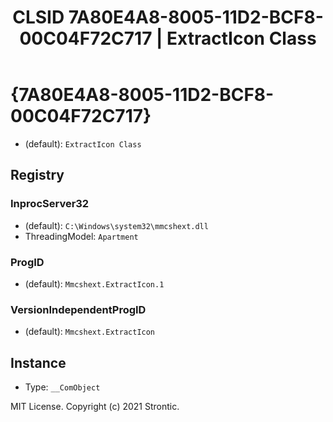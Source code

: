 ﻿---
title: "CLSID 7A80E4A8-8005-11D2-BCF8-00C04F72C717 | ExtractIcon Class"
excerpt: What is COM-Object CLSID 7A80E4A8-8005-11D2-BCF8-00C04F72C717?
---

# {7A80E4A8-8005-11D2-BCF8-00C04F72C717}

* (default): `ExtractIcon Class`

## Registry


### InprocServer32

* (default): `C:\Windows\system32\mmcshext.dll`
* ThreadingModel: `Apartment`

### ProgID

* (default): `Mmcshext.ExtractIcon.1`

### VersionIndependentProgID

* (default): `Mmcshext.ExtractIcon`

## Instance

* Type: `__ComObject`

MIT License. Copyright (c) 2021 Strontic.


